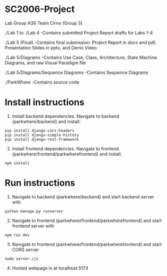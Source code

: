 # SC2006-Project
Lab Group A36
Team Cirno (Group 3)

./Lab 1 to ./Lab 4  -Contains submitted Project Report drafts for Labs 1-4

./Lab 5 (Final) -Contains final submission: Project Report in docx and pdf, Presentation Slides in pptx, and Demo Video

./Lab 5/Diagrams    -Contains Use Case, Class, Architecture, State Machine Diagrams, and raw Visual Paradigm file	

./Lab 5/Diagrams/Sequence Diagrams	-Contains Sequence Diagrams

./ParkWhere	-Contains source code


# Install instructions
1. Install backend dependencies. Navigate to backend (parkwhere/backend) and install:
```
pip install django-cors-headers
pip install django-simple-history
pip install django-rest-framework
```

2. Install frontend dependencies. Navigate to frontend (parkwhere/frontend/parkwherefrontend) and install:
```
npm install
```


# Run instructions
1. Navigate to backend (parkwhere/backend) and start backend server with 
```
python manage.py runserver
```
2. Navigate to frontend (parkwhere/frontend/parkwherefrontend) and start frontend server with 
```
npm run dev
```
3. Navigate to frontend (parkwhere/frontend/parkwherefrontend) and start CORS server
```
node server.cjs
```
4. Hosted webpage is at localhost:5173
